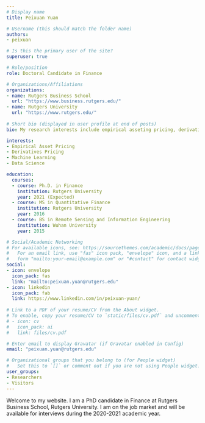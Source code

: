 ```yaml
---
# Display name
title: Peixuan Yuan

# Username (this should match the folder name)
authors:
- peixuan

# Is this the primary user of the site?
superuser: true

# Role/position
role: Doctoral Candidate in Finance

# Organizations/Affiliations
organizations:
- name: Rutgers Business School
  url: "https://www.business.rutgers.edu/"
- name: Rutgers University
  url: "https://www.rutgers.edu/"
  
# Short bio (displayed in user profile at end of posts)
bio: My research interests include empirical asseting pricing, derivatives pricing and machine learning.

interests:
- Empirical Asset Pricing
- Derivatives Pricing
- Machine Learning
- Data Science

education:
  courses:
  - course: Ph.D. in Finance
    institution: Rutgers University
    year: 2021 (Expected)
  - course: MS in Quantitative Finance
    institution: Rutgers University
    year: 2016
  - course: BS in Remote Sensing and Information Engineering
    institution: Wuhan University
    year: 2015

# Social/Academic Networking
# For available icons, see: https://sourcethemes.com/academic/docs/page-builder/#icons
#   For an email link, use "fas" icon pack, "envelope" icon, and a link in the
#   form "mailto:your-email@example.com" or "#contact" for contact widget.
social:
- icon: envelope
  icon_pack: fas
  link: "mailto:peixuan.yuan@rutgers.edu"
- icon: linkedin
  icon_pack: fab
  link: https://www.linkedin.com/in/peixuan-yuan/
  
# Link to a PDF of your resume/CV from the About widget.
# To enable, copy your resume/CV to `static/files/cv.pdf` and uncomment the lines below.
# - icon: cv
#   icon_pack: ai
#   link: files/cv.pdf

# Enter email to display Gravatar (if Gravatar enabled in Config)
email: "peixuan.yuan@rutgers.edu"

# Organizational groups that you belong to (for People widget)
#   Set this to `[]` or comment out if you are not using People widget.
user_groups:
- Researchers
- Visitors
---
```


Welcome to my website. I am a PhD candidate in Finance at Rutgers Business School, Rutgers University. I am on the job market and will be available for interviews during the 2020-2021 academic year.
